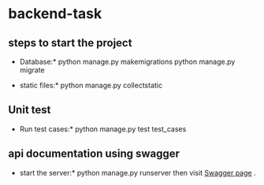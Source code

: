 # backend-task

## steps to start the project
* Database:*
	python manage.py makemigrations
	python manage.py migrate

* static files:*
	python manage.py collectstatic

## Unit test
* Run test cases:*
	python manage.py test test_cases

## api documentation using swagger
* start the server:*
	python manage.py runserver
	then visit [Swagger page](http://127.0.0.1:8000/swagger)
.
        

